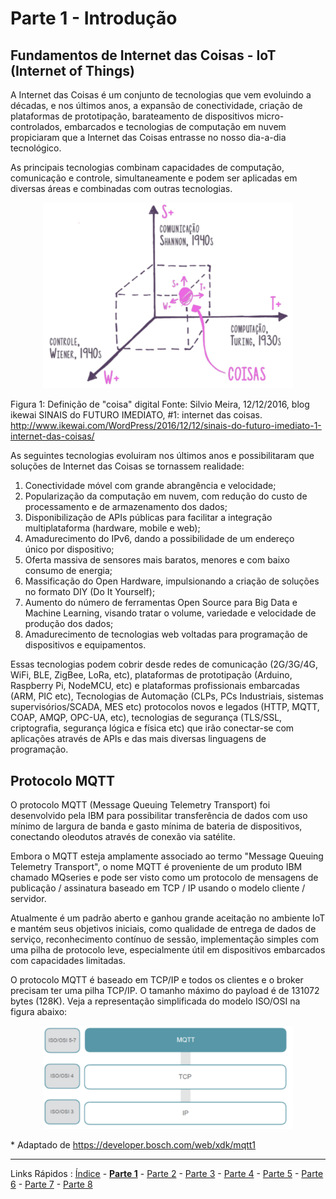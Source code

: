 # Parte 1 - Introdução

## Fundamentos de Internet das Coisas - IoT (Internet of Things)

A Internet das Coisas é um conjunto de tecnologias que vem evoluindo a décadas, e nos últimos anos, a expansão de conectividade, criação de plataformas de prototipação, barateamento de dispositivos micro-controlados, embarcados e tecnologias de computação em nuvem propiciaram que a Internet das Coisas entrasse no nosso dia-a-dia tecnológico.

As principais tecnologias combinam capacidades de computação, comunicação e controle, simultaneamente e podem ser aplicadas em diversas áreas e combinadas com outras tecnologias.

<p align="center">
<img src="https://github.com/cesariojr/iotmeetup/blob/master/content/iot.png" width="400">
</p>

Figura 1: Definição de "coisa" digital
Fonte: Silvio Meira, 12/12/2016, blog ikewai
SINAIS do FUTURO IMEDIATO, #1: internet das coisas. http://www.ikewai.com/WordPress/2016/12/12/sinais-do-futuro-imediato-1-internet-das-coisas/

As seguintes tecnologias evoluiram nos últimos anos e possibilitaram que soluções de Internet das Coisas se tornassem realidade:
1. Conectividade móvel com grande abrangência e velocidade;
2. Popularização da computação em nuvem, com redução do custo de processamento e de armazenamento dos dados;
3. Disponibilização de APIs públicas para facilitar a integração multiplataforma (hardware, mobile e web);
4. Amadurecimento do IPv6, dando a possibilidade de um endereço único por dispositivo;
5. Oferta massiva de sensores mais baratos, menores e com baixo consumo de energia;
6. Massificação do Open Hardware, impulsionando a criação de soluções no formato DIY (Do It Yourself);
7. Aumento do número de ferramentas Open Source para Big Data e Machine Learning, visando tratar o volume, variedade e velocidade de produção dos dados;
8. Amadurecimento de tecnologias web voltadas para programação de dispositivos e equipamentos.

Essas tecnologias podem cobrir desde redes de comunicação (2G/3G/4G, WiFi, BLE, ZigBee, LoRa, etc), plataformas de prototipação (Arduino, Raspberry Pi, NodeMCU, etc) e plataformas profissionais embarcadas (ARM, PIC etc), Tecnologias de Automação (CLPs, PCs Industriais, sistemas supervisórios/SCADA, MES etc) protocolos novos e legados (HTTP, MQTT, COAP, AMQP, OPC-UA, etc), tecnologias de segurança (TLS/SSL, criptografia, segurança lógica e física etc) que irão conectar-se com aplicações através de APIs e das mais diversas linguagens de programação.

## Protocolo MQTT

O protocolo MQTT (Message Queuing Telemetry Transport) foi desenvolvido pela IBM para possibilitar transferência de dados com uso mínimo de largura de banda e gasto mínima de bateria de dispositivos, conectando oleodutos através de conexão via satélite.

Embora o MQTT esteja amplamente associado ao termo "Message Queuing Telemetry Transport", o nome MQTT é proveniente de um produto IBM chamado MQseries e pode ser visto como um protocolo de mensagens de publicação / assinatura baseado em TCP / IP usando o modelo cliente / servidor.

Atualmente é um padrão aberto e ganhou grande aceitação no ambiente IoT e mantém seus objetivos iniciais, como qualidade de entrega de dados de serviço, reconhecimento contínuo de sessão, implementação simples com uma pilha de protocolo leve, especialmente útil em dispositivos embarcados com capacidades limitadas.

O protocolo MQTT é baseado em TCP/IP e todos os clientes e o broker precisam ter uma pilha TCP/IP. O tamanho máximo do payload é de 131072 bytes (128K). Veja a representação simplificada do modelo ISO/OSI na figura abaixo:

<p align="center">
<img src="https://github.com/cesariojr/iotmeetup/blob/master/content/mqtt.png" width="400">
</p>

\* Adaptado de https://developer.bosch.com/web/xdk/mqtt1

***
Links Rápidos :
[Índice](https://github.com/cesariojr/iotmeetup/) - **[Parte 1](/content/intro.md)** - [Parte 2](/content/prereq.md) - [Parte 3](/content/boilerplate.md) - [Parte 4](/content/platform.md) - [Parte 5](/content/device.md) - [Parte 6](/content/view.md) - [Parte 7](/content/nodered.md) - [Parte 8](/content/next.md)


